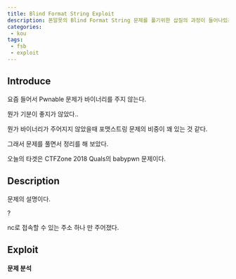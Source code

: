```yaml
---
title: Blind Format String Exploit
description: 폰알못의 Blind Format String 문제를 풀기위한 삽질의 과정이 들어나있는 이상한 글
categories:
 - kou
tags:
 - fsb
 - exploit
---
```


<!-- more --> 

## Introduce

요즘 들어서 Pwnable 문제가 바이너리를 주지 않는다.

뭔가 기분이 좋지가 않았다..

뭔가 바이너리가 주어지지 않았을때 포맷스트링 문제의 비중이 꽤 있는 것 같다.

그래서 문제를 풀면서 정리를 해 보았다.

오늘의 타겟은 CTFZone 2018 Quals의 babypwn 문제이다.

## Description

문제의 설명이다.

?

nc로 접속할 수 있는 주소 하나 만 주어졌다.

## Exploit

#### 문제 분석